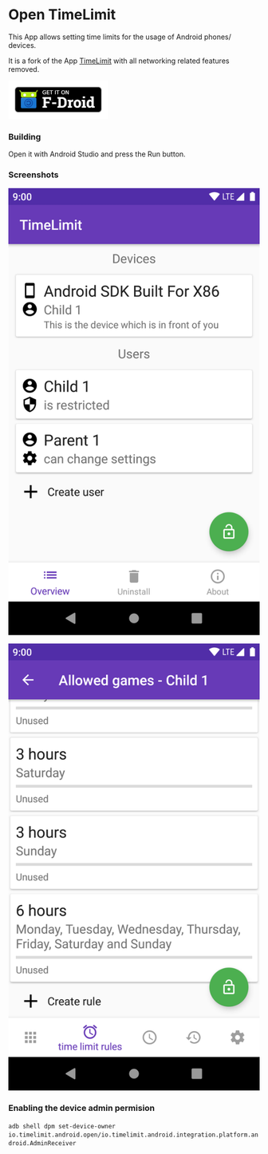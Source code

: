 # Open TimeLimit

This App allows setting time limits for the usage of Android phones/ devices.

It is a fork of the App [TimeLimit](https://timelimit.io)
with all networking related features removed.

[![get it on fdroid badge](./get-it-on-fdroid-badge.png)](https://f-droid.org/app/io.timelimit.android.open)

### Building

Open it with Android Studio and press the Run button.

### Screenshots

![overview screen](./app/src/main/play/en-US/listing/phoneScreenshots/1.png)

![time limit rule screen](./app/src/main/play/en-US/listing/phoneScreenshots/2.png)

### Enabling the device admin permision

```adb shell dpm set-device-owner io.timelimit.android.open/io.timelimit.android.integration.platform.android.AdminReceiver```
